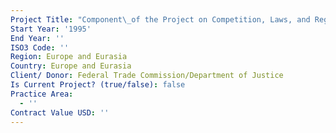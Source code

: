 ```yaml
---
Project Title: "Component\_of the Project on Competition, Laws, and Regulations"
Start Year: '1995'
End Year: ''
ISO3 Code: ''
Region: Europe and Eurasia
Country: Europe and Eurasia
Client/ Donor: Federal Trade Commission/Department of Justice
Is Current Project? (true/false): false
Practice Area:
  - ''
Contract Value USD: ''
---
```

